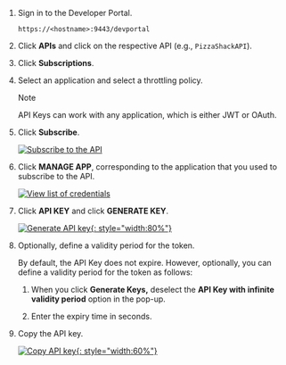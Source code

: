 
1. Sign in to the Developer Portal.  
    
     `https://<hostname>:9443/devportal`

2. Click **APIs** and click on the respective API (e.g., `PizzaShackAPI`).

3. Click **Subscriptions**.

4. Select an application and select a throttling policy.

      <html>
      <div class="admonition note">
      <p class="admonition-title">Note</p>
      <p>API Keys can work with any application, which is either JWT or OAuth. </p>
      </div> 
     </html>

5. Click **Subscribe**.

     [![Subscribe to the API](https://apim.docs.wso2.com/en/4.0.0/assets/img/learn/subscribe-to-api.png)](https://apim.docs.wso2.com/en/4.0.0/assets/img/learn/subscribe-to-api.png)

6. Click **MANAGE APP**, corresponding to the application that you used to subscribe to the API.

     [![View list of credentials](https://apim.docs.wso2.com/en/4.0.0/assets/img/learn/view-credentials-manage-app.png)](https://apim.docs.wso2.com/en/4.0.0/assets/img/learn/view-credentials-manage-app.png)

7. Click **API KEY** and click **GENERATE KEY**.

     [![Generate API key](https://apim.docs.wso2.com/en/4.0.0/assets/img/learn/generate-api-key.png){: style="width:80%"}](https://apim.docs.wso2.com/en/4.0.0/assets/img/learn/generate-api-key.png)

8. Optionally, define a validity period for the token.

     By default, the API Key does not expire. However, optionally, you can define a validity period for the token as follows:

    1. When you click **Generate Keys,** deselect the **API Key with infinite validity period** option in the pop-up.

    2. Enter the expiry time in seconds.
     
9.  Copy the API key.

     [![Copy API key](https://apim.docs.wso2.com/en/4.0.0/assets/img/learn/copy-api-key.png){: style="width:60%"}](https://apim.docs.wso2.com/en/4.0.0/assets/img/learn/copy-api-key.png)
